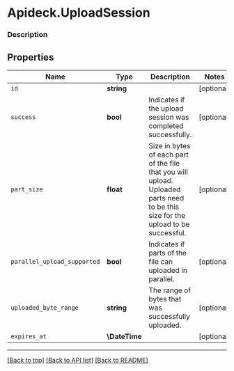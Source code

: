 # Apideck.UploadSession

### Description

## Properties
Name | Type | Description | Notes
------------ | ------------- | ------------- | -------------
`id` | **string** |  | [optional] 
`success` | **bool** | Indicates if the upload session was completed successfully. | [optional] 
`part_size` | **float** | Size in bytes of each part of the file that you will upload. Uploaded parts need to be this size for the upload to be successful. | [optional] 
`parallel_upload_supported` | **bool** | Indicates if parts of the file can uploaded in parallel. | [optional] 
`uploaded_byte_range` | **string** | The range of bytes that was successfully uploaded. | [optional] 
`expires_at` | **\DateTime** |  | [optional] 





---

[[Back to top]](#) [[Back to API list]](../../../../README.md#documentation-for-api-endpoints) [[Back to README]](../../../../README.md)


